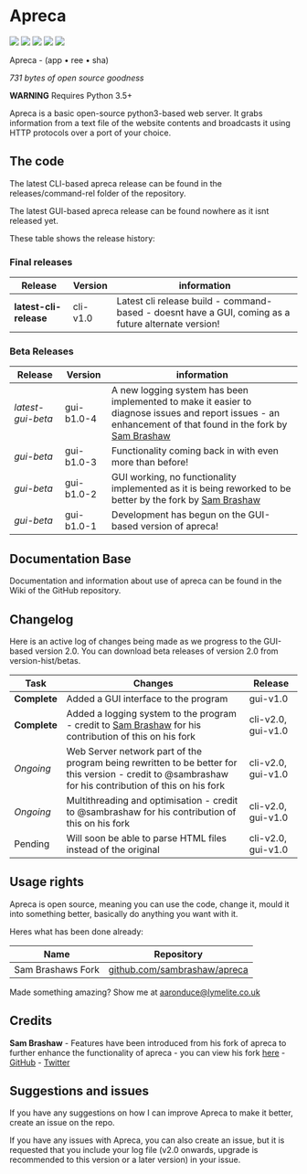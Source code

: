 # Apreca

<img src="https://img.shields.io/badge/cli--release--version-cli--v1.0-green.svg" /> <img src="https://img.shields.io/badge/cli--beta--version-n/a-yellow.svg" /> <img src="https://img.shields.io/badge/gui--release--version-n/a-green.svg" /> <img src="https://img.shields.io/badge/gui--beta--version-gui--b1.0--4-yellow.svg" /> <img src="https://img.shields.io/badge/forks-1-blue.svg" />

Apreca - (app • ree • sha)

_731 bytes of open source goodness_

**WARNING** Requires Python 3.5+

Apreca is a basic open-source python3-based web server. It grabs information from a text file of the website contents and broadcasts it using HTTP protocols over a port of your choice.

## The code

The latest CLI-based apreca release can be found in the releases/command-rel folder of the repository.

The latest GUI-based apreca release can be found nowhere as it isnt released yet.

These table shows the release history:

### Final releases

| Release | Version | information |
| --- | --- | --- |
| **latest-cli-release** | cli-v1.0 | Latest cli release build - command-based - doesnt have a GUI, coming as a future alternate version! |

### Beta Releases

| Release | Version | information |
| --- | --- | --- |
| *latest-gui-beta* | gui-b1.0-4 | A new logging system has been implemented to make it easier to diagnose issues and report issues - an enhancement of that found in the fork by [Sam Brashaw](https://github.com/sambrashaw/apreca) | 
| *gui-beta* | gui-b1.0-3 | Functionality coming back in with even more than before! | 
| *gui-beta* | gui-b1.0-2 | GUI working, no functionality implemented as it is being reworked to be better by the fork by [Sam Brashaw](https://github.com/sambrashaw/apreca) | 
| *gui-beta* | gui-b1.0-1 | Development has begun on the GUI-based version of apreca! |

## Documentation Base

Documentation and information about use of apreca can be found in the Wiki of the GitHub repository.

## Changelog

Here is an active log of changes being made as we progress to the GUI-based version 2.0. You can download beta releases of version 2.0 from version-hist/betas.

| Task | Changes | Release |
| --- | --- | --- |
| **Complete** | Added a GUI interface to the program | gui-v1.0 |
| **Complete** | Added a logging system to the program - credit to [Sam Brashaw](https://github.com/sambrashaw) for his contribution of this on his fork | cli-v2.0, gui-v1.0 |
| *Ongoing* | Web Server network part of the program being rewritten to be better for this version - credit to @sambrashaw for his contribution of this on his fork | cli-v2.0, gui-v1.0 |
| *Ongoing* | Multithreading and optimisation - credit to @sambrashaw for his contribution of this on his fork | cli-v2.0, gui-v1.0 |
| Pending | Will soon be able to parse HTML files instead of the original  | cli-v2.0, gui-v1.0 |

## Usage rights

Apreca is open source, meaning you can use the code, change it, mould it into something better, basically do anything you want with it.

Heres what has been done already:

|Name|Repository|
|---|---|
|Sam Brashaws Fork|[github.com/sambrashaw/apreca](https://github.com/sambrashaw/apreca)

Made something amazing? Show me at aaronduce@lymelite.co.uk

## Credits

**Sam Brashaw** - Features have been introduced from his fork of apreca to further enhance the functionality of apreca - you can view his fork [here](https://github.com/sambrashaw/apreca) - [GitHub](https://github.com/sambrashaw) - [Twitter](https://twitter.com/trsambrashaw)

## Suggestions and issues

If you have any suggestions on how I can improve Apreca to make it better, create an issue on the repo.

If you have any issues with Apreca, you can also create an issue, but it is requested that you include your log file (v2.0 onwards, upgrade is recommended to this version or a later version) in your issue.
